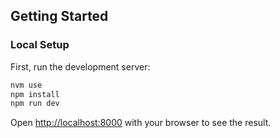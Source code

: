 ## Getting Started

### Local Setup
First, run the development server:

```bash
nvm use
npm install
npm run dev
```

Open [http://localhost:8000](http://localhost:8000) with your browser to see the result.
